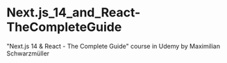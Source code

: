 # Next.js_14_and_React-TheCompleteGuide
"Next.js 14 &amp; React - The Complete Guide" course in Udemy by Maximilian Schwarzmüller
